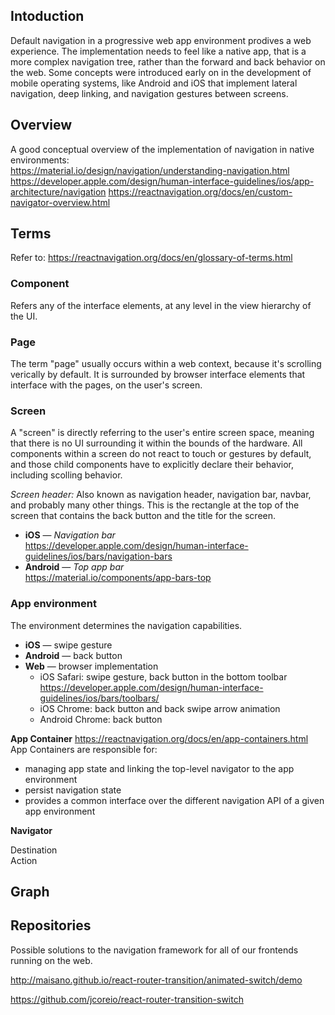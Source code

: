 ## Intoduction
Default navigation in a progressive web app environment prodives a web experience. The implementation needs to feel like a native app, that is a more complex navigation tree, rather than the forward and back behavior on the web. Some concepts were introduced early on in the development of mobile operating systems, like Android and iOS that implement lateral navigation, deep linking, and navigation gestures between screens.

## Overview

A good conceptual overview of the implementation of navigation in native environments:  
https://material.io/design/navigation/understanding-navigation.html
https://developer.apple.com/design/human-interface-guidelines/ios/app-architecture/navigation
https://reactnavigation.org/docs/en/custom-navigator-overview.html

## Terms
Refer to: https://reactnavigation.org/docs/en/glossary-of-terms.html

### Component
Refers any of the interface elements, at any level in the view hierarchy of the UI. 

### Page
The term "page" usually occurs within a web context, because it's scrolling verically by default. It is surrounded by browser interface elements that interface with the pages, on the user's screen.  

### Screen
A "screen" is directly referring to the user's entire screen space, meaning that there is no UI surrounding it within the bounds of the hardware. All components within a screen do not react to touch or gestures by default, and those child components have to explicitly declare their behavior, including scolling behavior.  
  
_Screen header:_ Also known as navigation header, navigation bar, navbar, and probably many other things. This is the rectangle at the top of the screen that contains the back button and the title for the screen.   
* **iOS** — _Navigation bar_  
https://developer.apple.com/design/human-interface-guidelines/ios/bars/navigation-bars
* **Android** — _Top app bar_  
https://material.io/components/app-bars-top


### App environment
The environment determines the navigation capabilities.
- **iOS** — swipe gesture
- **Android** — back button
- **Web** — browser implementation
    - iOS Safari: swipe gesture, back button in the bottom toolbar
    https://developer.apple.com/design/human-interface-guidelines/ios/bars/toolbars/
    - iOS Chrome: back button and back swipe arrow animation
    - Android Chrome: back button

**App Container**
https://reactnavigation.org/docs/en/app-containers.html
App Containers are responsible for:
- managing app state and linking the top-level navigator to the app environment
- persist navigation state
- provides a common interface over the different navigation API of a given app environment

**Navigator**


Destination  
Action  

## Graph


## Repositories
Possible solutions to the navigation framework for all of our frontends running on the web.

http://maisano.github.io/react-router-transition/animated-switch/demo

https://github.com/jcoreio/react-router-transition-switch
